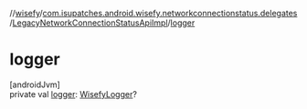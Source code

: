 //[wisefy](../../../index.md)/[com.isupatches.android.wisefy.networkconnectionstatus.delegates](../index.md)/[LegacyNetworkConnectionStatusApiImpl](index.md)/[logger](logger.md)

# logger

[androidJvm]\
private val [logger](logger.md): [WisefyLogger](../../com.isupatches.android.wisefy.shared.logging/-wisefy-logger/index.md)?
